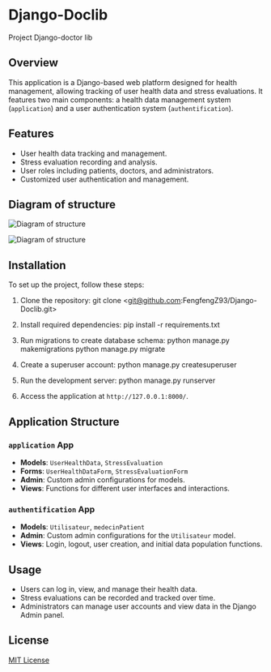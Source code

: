 # Django-Doclib
Project Django-doctor lib

## Overview
This application is a Django-based web platform designed for health management, allowing tracking of user health data and stress evaluations. It features two main components: a health data management system (`application`) and a user authentication system (`authentification`).

## Features
- User health data tracking and management.
- Stress evaluation recording and analysis.
- User roles including patients, doctors, and administrators.
- Customized user authentication and management.


## Diagram of structure

![Diagram of structure](Django_Doclib.drawio.png)

<img src="Django_Doclib.drawio.png" alt="Diagram of structure" title="Optional title">

## Installation
To set up the project, follow these steps:

1. Clone the repository:
git clone <git@github.com:FengfengZ93/Django-Doclib.git>

2. Install required dependencies:
pip install -r requirements.txt

3. Run migrations to create database schema:
python manage.py makemigrations
python manage.py migrate

4. Create a superuser account:
python manage.py createsuperuser

5. Run the development server:
python manage.py runserver

6. Access the application at `http://127.0.0.1:8000/`.

## Application Structure

### `application` App
- **Models**: `UserHealthData`, `StressEvaluation`
- **Forms**: `UserHealthDataForm`, `StressEvaluationForm`
- **Admin**: Custom admin configurations for models.
- **Views**: Functions for different user interfaces and interactions.

### `authentification` App
- **Models**: `Utilisateur`, `medecinPatient`
- **Admin**: Custom admin configurations for the `Utilisateur` model.
- **Views**: Login, logout, user creation, and initial data population functions.

## Usage
- Users can log in, view, and manage their health data.
- Stress evaluations can be recorded and tracked over time.
- Administrators can manage user accounts and view data in the Django Admin panel.


## License
[MIT License](LICENSE)

